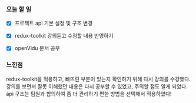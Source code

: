 ### 오늘 할 일
- [x] 프로젝트 api 기본 설정 및 구조 변경
- [x] redux-toolkit 강의듣고 수정할 내용 반영하기
- [x] openVidu 문서 공부



### 느낀점
redux-toolkit을 적용하고, 빠뜨린 부분이 있는지 확인하기 위해 다시 강의를 수강했다. 강의를 보면서 잘못 이해했던 내용은 다시 공부할 수 있었고, 주의할 점도 알게 되었다.
api 구조는 팀원과 합의하여 좀 더 관리하기 편한 방법을 선택해서 적용하였다!
